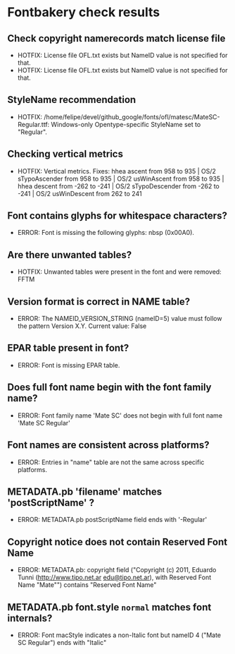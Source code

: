 # Fontbakery check results
## Check copyright namerecords match license file
* HOTFIX: License file OFL.txt exists but NameID value is not specified for that.
* HOTFIX: License file OFL.txt exists but NameID value is not specified for that.

## StyleName recommendation
* HOTFIX: /home/felipe/devel/github_google/fonts/ofl/matesc/MateSC-Regular.ttf: Windows-only Opentype-specific StyleName set to "Regular".

## Checking vertical metrics
* HOTFIX: Vertical metrics. Fixes: hhea ascent from 958 to 935 | OS/2 sTypoAscender from 958 to 935 | OS/2 usWinAscent from 958 to 935 | hhea descent from -262 to -241 | OS/2 sTypoDescender from -262 to -241 | OS/2 usWinDescent from 262 to 241

## Font contains glyphs for whitespace characters?
* ERROR: Font is missing the following glyphs: nbsp (0x00A0).

## Are there unwanted tables?
* HOTFIX: Unwanted tables were present in the font and were removed: FFTM

## Version format is correct in NAME table?
* ERROR: The NAMEID_VERSION_STRING (nameID=5) value must follow the pattern Version X.Y. Current value: False

## EPAR table present in font?
* ERROR: Font is missing EPAR table.

## Does full font name begin with the font family name?
* ERROR: Font family name 'Mate SC' does not begin with full font name 'Mate SC Regular'

## Font names are consistent across platforms?
* ERROR: Entries in "name" table are not the same across specific platforms.

## METADATA.pb 'filename' matches 'postScriptName' ?
* ERROR: METADATA.pb postScriptName field ends with '-Regular'

## Copyright notice does not contain Reserved Font Name
* ERROR: METADATA.pb: copyright field ("Copyright (c) 2011, Eduardo Tunni (http://www.tipo.net.ar edu@tipo.net.ar), with Reserved Font Name "Mate"") contains "Reserved Font Name"

## METADATA.pb font.style `normal` matches font internals?
* ERROR: Font macStyle indicates a non-Italic font but nameID 4 ("Mate SC Regular") ends with "Italic"

